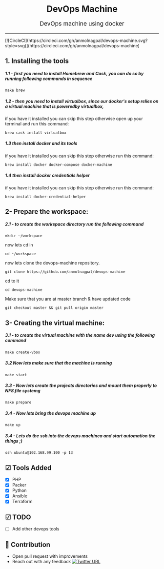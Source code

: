 

<h1 align="center">
    DevOps Machine 
</h1>
<p align="center" style="font-size: 1.2rem;"> DevOps machine using docker </p>

<hr />
[![CircleCI](https://circleci.com/gh/anmolnagpal/devops-machine.svg?style=svg)](https://circleci.com/gh/anmolnagpal/devops-machine)

## 1. Installing the tools

##### 1.1 - first you need to install Homebrew and Cask, you can do so by running following commands in sequence 

```
make brew
```
##### 1.2 - then you need to install virtualbox, since our docker's setup relies on a virtual machine that is poweredby virtualbox,

if you have it installed you can skip this step otherwise open up your terminal and run this command:

```
brew cask install virtualbox
```

##### 1.3 then install docker and its tools

if you have it installed you can skip this step otherwise  run this command:

```
brew install docker docker-compose docker-machine
```

##### 1.4 then install docker credentials helper 
if you have it installed you can skip this step otherwise run this command:

```
brew install docker-credential-helper
```

## 2- Prepare the workspace:

##### 2.1 - to create the workspace directory run the following command

```
mkdir ~/workspace
```
now lets cd in
```
cd ~/workspace
```
now lets clone the devops-machine repository.
```
git clone https://github.com/anmolnagpal/devops-machine
```
cd to it 
```
cd devops-machine
```
Make sure that you are at master branch & have updated code 
```
git checkout master && git pull origin master
```
## 3- Creating the virtual machine:

##### 3.1 - to create the virtual machine with the name dev using the following command

```
make create-vbox 
```

##### 3.2 Now lets make sure that the machine is running

```
make start
```

##### 3.3 - Now lets create the projects directories and mount them properly to NFS file systemg

```
make prepare
```

##### 3.4 - Now lets bring the devops machine up

```
make up
```

##### 3.4 - Lets do the ssh into the  devops machinea and start automation the things ;)

```
ssh ubuntu@102.168.99.100 -p 13
```
## ☑ Tools Added

- [X] PHP
- [X] Packer
- [X] Python
- [X] Ansible
- [X] Terraform

## ☑ TODO

- [ ] Add other devops tools

## 👬 Contribution

- Open pull request with improvements
- Reach out with any feedback [![Twitter URL](https://img.shields.io/twitter/url/https/twitter.com/anmol_nagpal.svg?style=social&label=Follow%20anmolnagpal)](https://twitter.com/anmol_nagpal)
